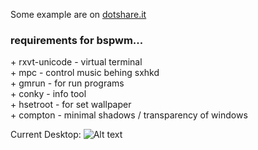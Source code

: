 <p>Some example are on <a href="http://dotshare.it/~szorfein/">dotshare.it</a></p>

<h3>requirements for bspwm...</h3>

<p>
+ rxvt-unicode - virtual terminal <br />
+ mpc - control music behing sxhkd <br />
+ gmrun - for run programs <br />
+ conky - info tool <br />
+ hsetroot - for set wallpaper <br />
+ compton - minimal shadows / transparency of windows <br />
</p>

Current Desktop: 
![Alt text](https://raw.githubusercontent.com/szorfein/dotfiles/master/screenshot.jpg "Screenshot")
